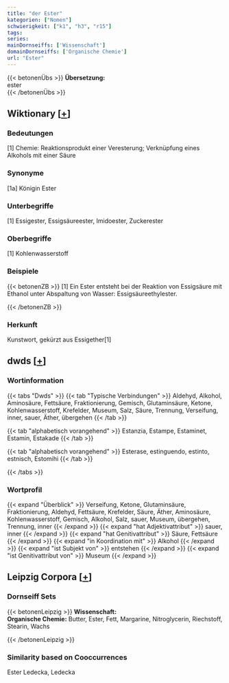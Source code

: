 ```yaml
---
title: "der Ester"
kategorien: ["Nomen"]
schwierigkeit: ["k1", "h3", "r15"]
tags:
series:
mainDornseiffs: ['Wissenschaft']
domainDornseiffs: ['Organische Chemie']
url: "Ester"
---
```


{{< betonenÜbs >}}
**Übersetzung:**  
ester  
{{< /betonenÜbs >}}

## Wiktionary [[+](https://de.wiktionary.org/wiki/Ester)]

### Bedeutungen
[1] Chemie: Reaktionsprodukt einer Veresterung; Verknüpfung eines Alkohols mit einer Säure  

### Synonyme
[1a] Königin Ester  

### Unterbegriffe
[1] Essigester, Essigsäureester, Imidoester, Zuckerester  

### Oberbegriffe
[1] Kohlenwasserstoff  

### Beispiele
{{< betonenZB >}}
[1] Ein Ester entsteht bei der Reaktion von Essigsäure mit Ethanol unter Abspaltung von Wasser: Essigsäureethylester.  

{{< /betonenZB >}}
### Herkunft
Kunstwort, gekürzt aus Essigether[1]  



## dwds [[+](https://www.dwds.de/wb/Ester)]

### Wortinformation
{{< tabs "Dwds" >}}
{{< tab "Typische Verbindungen" >}}
Aldehyd, Alkohol, Aminosäure, Fettsäure, Fraktionierung, Gemisch, Glutaminsäure, Ketone, Kohlenwasserstoff, Krefelder, Museum, Salz, Säure, Trennung, Verseifung, inner, sauer, Äther, übergehen
{{< /tab >}}

{{< tab "alphabetisch vorangehend" >}}
Estanzia, Estampe, Estaminet, Estamin, Estakade
{{< /tab >}}

{{< tab "alphabetisch vorangehend" >}}
Esterase, estinguendo, estinto, estnisch, Estomihi
{{< /tab >}}

{{< /tabs >}}

### Wortprofil
{{< expand "Überblick" >}} Verseifung, Ketone, Glutaminsäure, Fraktionierung, Aldehyd, Fettsäure, Krefelder, Säure, Äther, Aminosäure, Kohlenwasserstoff, Gemisch, Alkohol, Salz, sauer, Museum, übergehen, Trennung, inner {{< /expand >}}
{{< expand "hat Adjektivattribut" >}} sauer, inner {{< /expand >}}
{{< expand "hat Genitivattribut" >}} Säure, Fettsäure {{< /expand >}}
{{< expand "in Koordination mit" >}} Alkohol {{< /expand >}}
{{< expand "ist Subjekt von" >}} entstehen {{< /expand >}}
{{< expand "ist Genitivattribut von" >}} Museum {{< /expand >}}

## Leipzig Corpora [[+](https://corpora.uni-leipzig.de/en/res?word=Ester&corpusId=deu_newscrawl-public_2018)]

### Dornseiff Sets
{{< betonenLeipzig >}}
**Wissenschaft:**  
**Organische Chemie:** Butter, Ester, Fett, Margarine, Nitroglycerin, Riechstoff, Stearin, Wachs  

{{< /betonenLeipzig >}}

### Similarity based on Cooccurrences
Ester Ledecka, Ledecka

